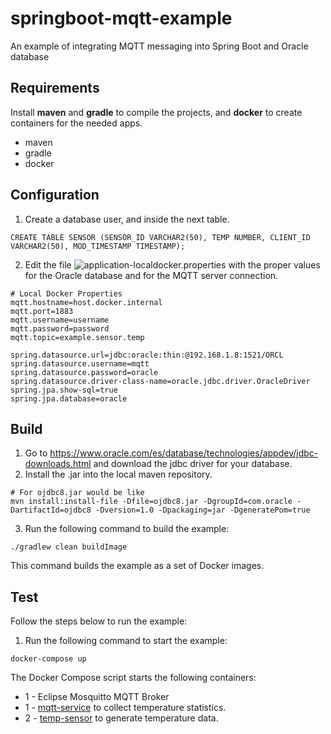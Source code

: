 # springboot-mqtt-example
An example of integrating MQTT messaging into Spring Boot and Oracle database

## Requirements

Install **maven** and **gradle** to compile the projects, and **docker** to create containers for the needed apps.

- maven
- gradle
- docker

## Configuration

1. Create a database user, and inside the next table.
```
CREATE TABLE SENSOR (SENSOR_ID VARCHAR2(50), TEMP NUMBER, CLIENT_ID VARCHAR2(50), MOD_TIMESTAMP TIMESTAMP);
```

2. Edit the file ![application-localdocker.properties](mqtt-service/src/main/resources/application-localdocker.properties) with the proper values for the Oracle database and for the MQTT server connection. 
```
# Local Docker Properties
mqtt.hostname=host.docker.internal
mqtt.port=1883
mqtt.username=username
mqtt.password=password
mqtt.topic=example.sensor.temp

spring.datasource.url=jdbc:oracle:thin:@192.168.1.8:1521/ORCL
spring.datasource.username=mqtt
spring.datasource.password=oracle
spring.datasource.driver-class-name=oracle.jdbc.driver.OracleDriver
spring.jpa.show-sql=true
spring.jpa.database=oracle
```

## Build

1. Go to https://www.oracle.com/es/database/technologies/appdev/jdbc-downloads.html and download the jdbc driver for your database.
2. Install the .jar into the local maven repository.
```
# For ojdbc8.jar would be like
mvn install:install-file -Dfile=ojdbc8.jar -DgroupId=com.oracle -DartifactId=ojdbc8 -Dversion=1.0 -Dpackaging=jar -DgeneratePom=true
```
3. Run the following command to build the example:

```
./gradlew clean buildImage
```
    
This command builds the example as a set of Docker images.

## Test
Follow the steps below to run the example:

1. Run the following command to start the example:

```
docker-compose up
```

The Docker Compose script starts the following containers:

* 1 - Eclipse Mosquitto MQTT Broker
* 1 - [mqtt-service](mqtt-service) to collect temperature statistics.
* 2 - [temp-sensor](temp-sensor) to generate temperature data.
        
